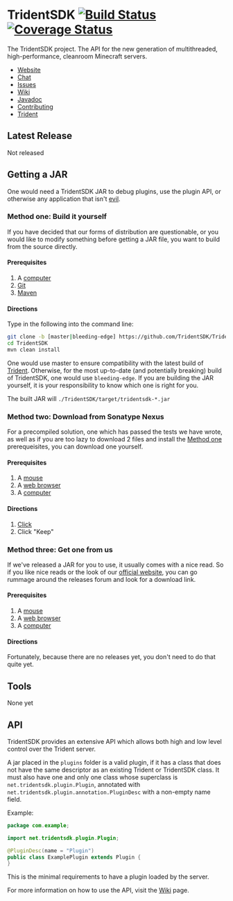 TridentSDK [![Build Status](https://travis-ci.org/TridentSDK/TridentSDK.svg?branch=revamp)](https://travis-ci.org/TridentSDK/TridentSDK) [![Coverage Status](https://coveralls.io/repos/github/TridentSDK/TridentSDK/badge.svg)](https://coveralls.io/github/TridentSDK/TridentSDK)
=========

The TridentSDK project. The API for the new generation of multithreaded, high-performance, cleanroom Minecraft servers.

* [Website](https://tridentsdk.net)
* [Chat](https://www.hipchat.com/g20bt22H2?v=2)
* [Issues](https://tridentsdk.atlassian.net/projects/SDK/issues)
* [Wiki](https://tridentsdkwiki.atlassian.net/wiki/dashboard.action)
* [Javadoc](https://tridentsdk.github.io/javadocs)
* [Contributing](https://tridentsdkwiki.atlassian.net/wiki/display/DEV/Trident+Development)
* [Trident](https://github.com/TridentSDK/Trident)

## Latest Release ##

Not released

## Getting a JAR ##

One would need a TridentSDK JAR to debug plugins, use the plugin API, or otherwise any application that isn't [evil](http://i.imgur.com/CCFoMhu.jpg).

### Method one: Build it yourself ###

If you have decided that our forms of distribution are questionable, or you would like to modify something before getting a JAR file, you want to build from the source directly.

#### Prerequisites ####

1. A [computer](https://en.wikipedia.org/wiki/Computer)
2. [Git](https://git-scm.com/)
3. [Maven](https://maven.apache.org/)

#### Directions ####

Type in the following into the command line:

```bash
git clone -b [master|bleeding-edge] https://github.com/TridentSDK/TridentSDK.git
cd TridentSDK
mvn clean install
```

One would use master to ensure compatibility with the latest build of [Trident](https://github.com/TridentSDK/Trident). Otherwise, for the most up-to-date (and potentially breaking) build of TridentSDK, one would use `bleeding-edge`. If you are building the JAR yourself, it is your responsibility to know which one is right for you.

The built JAR will `./TridentSDK/target/tridentsdk-*.jar`

### Method two: Download from Sonatype Nexus ###

For a precompiled solution, one which has passed the tests we have wrote, as well as if you are too lazy to download 2 files and install the [Method one](#method-one-build-it-yourself) prerequeisites, you can download one yourself.

#### Prerequisites ####

1. A [mouse](https://en.wikipedia.org/wiki/Mouse_(computing))
2. A [web browser](https://en.wikipedia.org/wiki/Web_browser)
3. A [computer](https://en.wikipedia.org/wiki/Computer)

#### Directions ####

1. [Click](https://oss.sonatype.org/service/local/artifact/maven/redirect?r=snapshots&g=net.tridentsdk&a=tridentsdk&v=0.3-SNAPSHOT&e=jar)
2. Click "Keep"

### Method three: Get one from us ###

If we've released a JAR for you to use, it usually comes with a nice read. So if you like nice reads or the look of our [official website](https://tridentsdk.net), you can go rummage around the releases forum and look for a download link.

#### Prerequisites ####

1. A [mouse](https://en.wikipedia.org/wiki/Mouse_(computing))
2. A [web browser](https://en.wikipedia.org/wiki/Web_browser)
3. A [computer](https://en.wikipedia.org/wiki/Computer)

#### Directions ####

Fortunately, because there are no releases yet, you don't need to do that quite yet.

## Tools ##

None yet

## API ##

TridentSDK provides an extensive API which allows both high and low level control over the Trident server.

A jar placed in the `plugins` folder is a valid plugin, if it has a class that does not have the same descriptor as an existing Trident or TridentSDK class. It must also have one and only one class whose superclass is `net.tridentsdk.plugin.Plugin`, annotated with `net.tridentsdk.plugin.annotation.PluginDesc` with a non-empty name field.

Example:

```java
package com.example;

import net.tridentsdk.plugin.Plugin;

@PluginDesc(name = "Plugin")
public class ExamplePlugin extends Plugin {
}
```

This is the minimal requirements to have a plugin loaded by the server.

For more information on how to use the API, visit the [Wiki](https://tridentsdkwiki.atlassian.net/wiki/dashboard.action) page.
